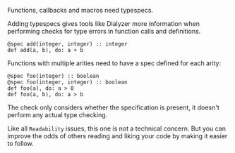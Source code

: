 Functions, callbacks and macros need typespecs.

Adding typespecs gives tools like Dialyzer more information when performing
checks for type errors in function calls and definitions.

    @spec add(integer, integer) :: integer
    def add(a, b), do: a + b

Functions with multiple arities need to have a spec defined for each arity:

    @spec foo(integer) :: boolean
    @spec foo(integer, integer) :: boolean
    def foo(a), do: a > 0
    def foo(a, b), do: a > b

The check only considers whether the specification is present, it doesn't
perform any actual type checking.

Like all `Readability` issues, this one is not a technical concern.
But you can improve the odds of others reading and liking your code by making
it easier to follow.
